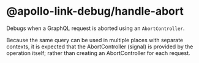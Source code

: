 # @apollo-link-debug/handle-abort

Debugs when a GraphQL request is aborted using an `AbortController`.

Because the same query can be used in multiple places with separate contexts, it is expected that the AbortController (signal) is provided by the operation itself; rather than creating an AbortController for each request.
